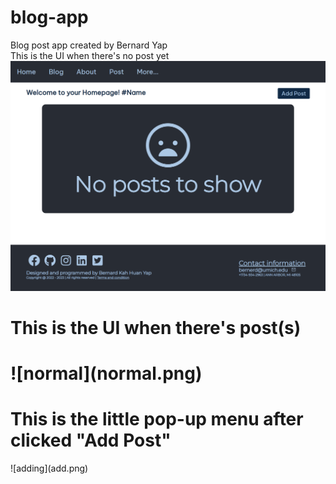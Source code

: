 # blog-app
Blog post app created by Bernard Yap 
<br/>
This is the UI when there's no post yet
![no post](nopost.png)
<h1> This is the UI when there's post(s) <h1/>
![normal](normal.png)

<h1> This is the little pop-up menu after clicked "Add Post" </h1>
![adding](add.png)


